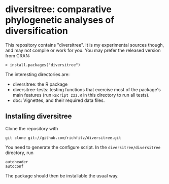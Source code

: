 diversitree: comparative phylogenetic analyses of diversification
=================================================================

This repository contains "diversitree".  It is my experimental sources
though, and may not compile or work for you.  You may prefer the
released version from CRAN:

    > install.packages("diversitree")


The interesting directories are:
* diversitree: the R package
* diversitree-tests: testing functions that exercise most of the
package's main features (run `Rscript zzz.R` in this directory to run
all tests).
* doc: Vignettes, and their required data files.

Installing diversitree
----------------------

Clone the repository with

    git clone git://github.com/richfitz/diversitree.git


You need to generate the configure script.  In the
`diversitree/diversitree` directory, run

    autoheader
    autoconf

The package should then be installable the usual way.


